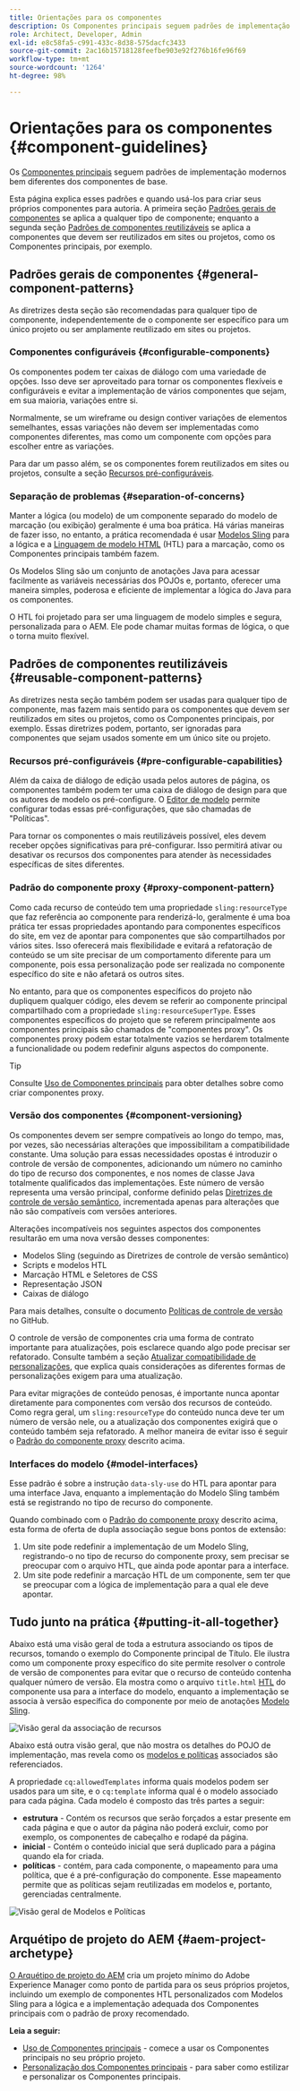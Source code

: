 ```yaml
---
title: Orientações para os componentes
description: Os Componentes principais seguem padrões de implementação modernos bem diferentes dos componentes de base.
role: Architect, Developer, Admin
exl-id: e8c58fa5-c991-433c-8d38-575dacfc3433
source-git-commit: 2ac16b15718128feefbe903e92f276b16fe96f69
workflow-type: tm+mt
source-wordcount: '1264'
ht-degree: 98%

---
```


# Orientações para os componentes {#component-guidelines}

Os [Componentes principais](overview.md) seguem padrões de implementação modernos bem diferentes dos componentes de base.

Esta página explica esses padrões e quando usá-los para criar seus próprios componentes para autoria. A primeira seção [Padrões gerais de componentes](#general-component-patterns) se aplica a qualquer tipo de componente; enquanto a segunda seção [Padrões de componentes reutilizáveis](#reusable-component-patterns) se aplica a componentes que devem ser reutilizados em sites ou projetos, como os Componentes principais, por exemplo.

## Padrões gerais de componentes {#general-component-patterns}

As diretrizes desta seção são recomendadas para qualquer tipo de componente, independentemente de o componente ser específico para um único projeto ou ser amplamente reutilizado em sites ou projetos.

### Componentes configuráveis {#configurable-components}

Os componentes podem ter caixas de diálogo com uma variedade de opções. Isso deve ser aproveitado para tornar os componentes flexíveis e configuráveis e evitar a implementação de vários componentes que sejam, em sua maioria, variações entre si.

Normalmente, se um wireframe ou design contiver variações de elementos semelhantes, essas variações não devem ser implementadas como componentes diferentes, mas como um componente com opções para escolher entre as variações.

Para dar um passo além, se os componentes forem reutilizados em sites ou projetos, consulte a seção [Recursos pré-configuráveis](#pre-configurable-capabilities).

### Separação de problemas {#separation-of-concerns}

Manter a lógica (ou modelo) de um componente separado do modelo de marcação (ou exibição) geralmente é uma boa prática. Há várias maneiras de fazer isso, no entanto, a prática recomendada é usar [Modelos Sling](https://sling.apache.org/documentation/bundles/models.html) para a lógica e a [Linguagem de modelo HTML](https://experienceleague.adobe.com/docs/experience-manager-htl/using/overview.html?lang=pt-BR) (HTL) para a marcação, como os Componentes principais também fazem.

Os Modelos Sling são um conjunto de anotações Java para acessar facilmente as variáveis necessárias dos POJOs e, portanto, oferecer uma maneira simples, poderosa e eficiente de implementar a lógica do Java para os componentes.

O HTL foi projetado para ser uma linguagem de modelo simples e segura, personalizada para o AEM. Ele pode chamar muitas formas de lógica, o que o torna muito flexível.

## Padrões de componentes reutilizáveis {#reusable-component-patterns}

As diretrizes nesta seção também podem ser usadas para qualquer tipo de componente, mas fazem mais sentido para os componentes que devem ser reutilizados em sites ou projetos, como os Componentes principais, por exemplo. Essas diretrizes podem, portanto, ser ignoradas para componentes que sejam usados somente em um único site ou projeto.

### Recursos pré-configuráveis {#pre-configurable-capabilities}

Além da caixa de diálogo de edição usada pelos autores de página, os componentes também podem ter uma caixa de diálogo de design para que os autores de modelo os pré-configure. O [Editor de modelo](https://experienceleague.adobe.com/docs/experience-manager-cloud-service/sites/authoring/features/templates.html) permite configurar todas essas pré-configurações, que são chamadas de &quot;Políticas&quot;.

Para tornar os componentes o mais reutilizáveis possível, eles devem receber opções significativas para pré-configurar. Isso permitirá ativar ou desativar os recursos dos componentes para atender às necessidades específicas de sites diferentes.

### Padrão do componente proxy {#proxy-component-pattern}

Como cada recurso de conteúdo tem uma propriedade `sling:resourceType` que faz referência ao componente para renderizá-lo, geralmente é uma boa prática ter essas propriedades apontando para componentes específicos do site, em vez de apontar para componentes que são compartilhados por vários sites. Isso oferecerá mais flexibilidade e evitará a refatoração de conteúdo se um site precisar de um comportamento diferente para um componente, pois essa personalização pode ser realizada no componente específico do site e não afetará os outros sites.

No entanto, para que os componentes específicos do projeto não dupliquem qualquer código, eles devem se referir ao componente principal compartilhado com a propriedade `sling:resourceSuperType`. Esses componentes específicos do projeto que se referem principalmente aos componentes principais são chamados de &quot;componentes proxy&quot;. Os componentes proxy podem estar totalmente vazios se herdarem totalmente a funcionalidade ou podem redefinir alguns aspectos do componente.

>[!TIP]
>
>Consulte [Uso de Componentes principais](/help/get-started/using.md#create-proxy-components) para obter detalhes sobre como criar componentes proxy.

### Versão dos componentes {#component-versioning}

Os componentes devem ser sempre compatíveis ao longo do tempo, mas, por vezes, são necessárias alterações que impossibilitam a compatibilidade constante. Uma solução para essas necessidades opostas é introduzir o controle de versão de componentes, adicionando um número no caminho do tipo de recurso dos componentes, e nos nomes de classe Java totalmente qualificados das implementações. Este número de versão representa uma versão principal, conforme definido pelas [Diretrizes de controle de versão semântico](https://semver.org/), incrementada apenas para alterações que não são compatíveis com versões anteriores.

Alterações incompatíveis nos seguintes aspectos dos componentes resultarão em uma nova versão desses componentes:

* Modelos Sling (seguindo as Diretrizes de controle de versão semântico)
* Scripts e modelos HTL
* Marcação HTML e Seletores de CSS
* Representação JSON
* Caixas de diálogo

Para mais detalhes, consulte o documento [Políticas de controle de versão](https://github.com/adobe/aem-core-wcm-components/wiki/Versioning-Policies) no GitHub.

O controle de versão de componentes cria uma forma de contrato importante para atualizações, pois esclarece quando algo pode precisar ser refatorado. Consulte também a seção [Atualizar compatibilidade de personalizações](customizing.md#upgrade-compatibility-of-customizations), que explica quais considerações as diferentes formas de personalizações exigem para uma atualização.

Para evitar migrações de conteúdo penosas, é importante nunca apontar diretamente para componentes com versão dos recursos de conteúdo. Como regra geral, um `sling:resourceType` do conteúdo nunca deve ter um número de versão nele, ou a atualização dos componentes exigirá que o conteúdo também seja refatorado. A melhor maneira de evitar isso é seguir o [Padrão do componente proxy](#proxy-component-pattern) descrito acima.

### Interfaces do modelo {#model-interfaces}

Esse padrão é sobre a instrução `data-sly-use` do HTL para apontar para uma interface Java, enquanto a implementação do Modelo Sling também está se registrando no tipo de recurso do componente.

Quando combinado com o [Padrão do componente proxy](#proxy-component-pattern) descrito acima, esta forma de oferta de dupla associação segue bons pontos de extensão:

1. Um site pode redefinir a implementação de um Modelo Sling, registrando-o no tipo de recurso do componente proxy, sem precisar se preocupar com o arquivo HTL, que ainda pode apontar para a interface.
1. Um site pode redefinir a marcação HTL de um componente, sem ter que se preocupar com a lógica de implementação para a qual ele deve apontar.

## Tudo junto na prática {#putting-it-all-together}

Abaixo está uma visão geral de toda a estrutura associando os tipos de recursos, tomando o exemplo do Componente principal de Título. Ele ilustra como um componente proxy específico do site permite resolver o controle de versão de componentes para evitar que o recurso de conteúdo contenha qualquer número de versão. Ela mostra como o arquivo `title.html` [HTL](https://experienceleague.adobe.com/docs/experience-manager-htl/using/overview.html) do componente usa para a interface do modelo, enquanto a implementação se associa à versão específica do componente por meio de anotações [Modelo Sling](https://sling.apache.org/documentation/bundles/models.html).

![Visão geral da associação de recursos](/help/assets/chlimage_1-32.png)

Abaixo está outra visão geral, que não mostra os detalhes do POJO de implementação, mas revela como os [modelos e políticas](https://experienceleague.adobe.com/docs/experience-manager-cloud-service/implementing/components-templates/templates.html) associados são referenciados.

A propriedade `cq:allowedTemplates` informa quais modelos podem ser usados para um site, e o `cq:template` informa qual é o modelo associado para cada página. Cada modelo é composto das três partes a seguir:

* **estrutura** - Contém os recursos que serão forçados a estar presente em cada página e que o autor da página não poderá excluir, como por exemplo, os componentes de cabeçalho e rodapé da página.
* **inicial** - Contém o conteúdo inicial que será duplicado para a página quando ela for criada.
* **políticas** - contém, para cada componente, o mapeamento para uma política, que é a pré-configuração do componente. Esse mapeamento permite que as políticas sejam reutilizadas em modelos e, portanto, gerenciadas centralmente.

![Visão geral de Modelos e Políticas](/help/assets/screen_shot_2018-12-07at093102.png)

## Arquétipo de projeto do AEM {#aem-project-archetype}

[O Arquétipo de projeto do AEM](/help/developing/archetype/overview.md) cria um projeto mínimo do Adobe Experience Manager como ponto de partida para os seus próprios projetos, incluindo um exemplo de componentes HTL personalizados com Modelos Sling para a lógica e a implementação adequada dos Componentes principais com o padrão de proxy recomendado.

**Leia a seguir:**

* [Uso de Componentes principais](/help/get-started/using.md) - comece a usar os Componentes principais no seu próprio projeto.
* [Personalização dos Componentes principais](customizing.md) - para saber como estilizar e personalizar os Componentes principais.
